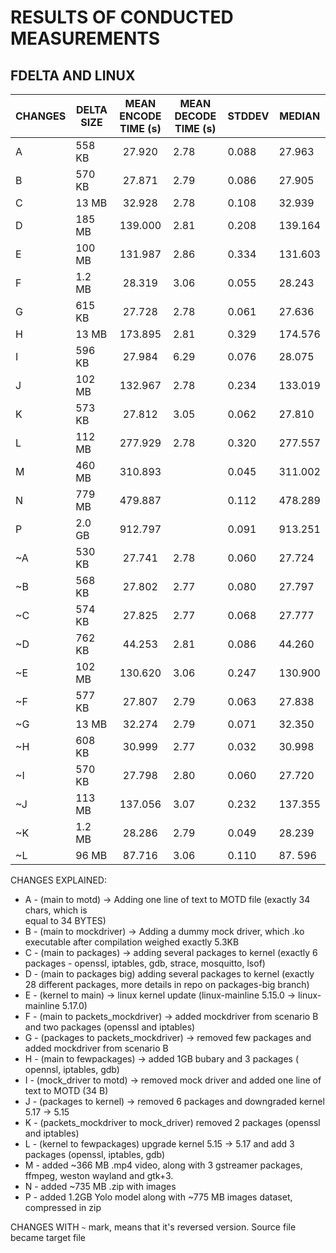 # RESULTS OF CONDUCTED MEASUREMENTS #

## FDELTA AND LINUX ## 


| CHANGES | DELTA SIZE | MEAN ENCODE TIME (s) | MEAN DECODE TIME (s) |   STDDEV  |   MEDIAN |
| ---     |   ---      |       :---:          |     ---              |   ---     |   ---    |
| A       |  558 KB    |       27.920         |       2.78               |  0.088    |  27.963  |
| B       |  570 KB    |       27.871         |       2.79               |  0.086    |  27.905  |
| C       |  13  MB    |       32.928         |       2.78               |  0.108    |  32.939  |
| D       |  185 MB    |       139.000        |       2.81               |  0.208    |  139.164 |
| E       |  100 MB    |       131.987        |       2.86               |  0.334    |  131.603 |
| F		  |  1.2 MB    |       28.319         |		3.06				 |  0.055    |  28.243  |
| G		  |  615 KB    |       27.728         |		2.78			     |  0.061    |  27.636  |
| H		  |  13  MB    |       173.895        |             2.81         |  0.329    |  174.576 |
| I		  |  596 KB    |       27.984         |             6.29         |  0.076    |   28.075 |
| J		  |  102 MB    |       132.967        |               2.78       |  0.234    |  133.019 |
| K		  |  573 KB    |       27.812         |               3.05       |  0.062    |   27.810 |
| L		  |  112 MB    |       277.929        |               2.78       |  0.320    |  277.557 |
| M       |  460 MB    |       310.893        |                      | 0.045     |  311.002 |
| N       |  779 MB    |       479.887        |                      | 0.112     |  478.289 |
| P       |  2.0 GB    |       912.797        |                      | 0.091     |  913.251 |
| ~A      |  530 KB    |       27.741         |   2.78                   |  0.060    |  27.724  |
| ~B      |  568 KB    |       27.802         |   2.77                   |  0.080    |  27.797  |
| ~C      |  574 KB    |       27.825         |   2.77                   |  0.068    |  27.777  |
| ~D      |  762 KB    |       44.253         |   2.81                   |  0.086    |  44.260  |
| ~E      |  102 MB    |       130.620        |   3.06                   |  0.247    |  130.900 |
| ~F      |  577 KB    |       27.807         |   2.79				 |  0.063    |  27.838  |
| ~G      |  13 MB     |       32.274         |     2.79                 |  0.071    |  32.350  |
| ~H      |  608 KB    |       30.999         |       2.77               |  0.032    |  30.998  |
| ~I      |  570 KB    |       27.798         |      2.80                |  0.060    |  27.720  |
| ~J      |  113 MB    |       137.056        |      3.07                |  0.232    |  137.355 |
| ~K      |  1.2 MB    |       28.286         |      2.79                |  0.049    |  28.239  |
| ~L      |   96 MB    |       87.716         |      3.06                |  0.110    |  87. 596 |


CHANGES EXPLAINED:
* A - (main to motd) -> Adding one line of text to MOTD file (exactly 34 chars, which is    
	equal to 34 BYTES)
* B - (main to mockdriver) -> Adding a dummy mock driver, which .ko executable after compilation			 weighed exactly 5.3KB
* C - (main to packages) -> adding several packages to kernel (exactly 6 packages - openssl, iptables,
	gdb, strace, mosquitto, lsof)
* D - (main to packages big) adding several packages to kernel (exactly 28 different packages, 
	more details in repo on packages-big branch)
* E - (kernel to main) -> linux kernel update (linux-mainline 5.15.0 -> linux-mainline 5.17.0)
* F - (main to packets_mockdriver) -> added mockdriver from scenario B and two packages (openssl and 
	iptables)
* G - (packages to packets_mockdriver) -> removed few packages and added mockdriver from scenario B
* H - (main to fewpackages) -> added 1GB bubary and 3 packages ( opennsl, iptables, gdb)
* I - (mock_driver to motd) -> removed mock driver and added one line of text to MOTD (34 B)
* J - (packages to kernel) -> removed 6 packages and downgraded kernel 5.17 -> 5.15
* K -  (packets_mockdriver to mock_driver) removed 2 packages (openssl and iptables) 
* L - (kernel to fewpackages) upgrade kernel 5.15 -> 5.17 and add 3 packages (openssl, iptables, gdb)
* M - added ~366 MB .mp4 video, along with 3 gstreamer packages, ffmpeg, weston wayland and gtk+3.
* N - added ~735 MB .zip with images
* P - added 1.2GB Yolo model along with ~775 MB images dataset, compressed in zip
  
CHANGES WITH `~` mark, means that it's reversed version. Source file became target file
